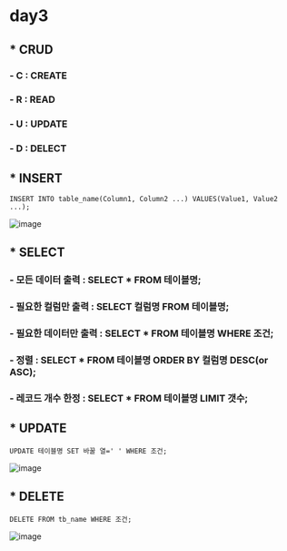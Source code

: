 # day3
## * CRUD
### - C : CREATE
### - R : READ
### - U : UPDATE
### - D : DELECT
## * INSERT 
```
INSERT INTO table_name(Column1, Column2 ...) VALUES(Value1, Value2 ...);
```
![image](https://user-images.githubusercontent.com/89372116/137970297-f34bedd6-0304-4ba5-909a-3fe90f8bb98f.png)
## * SELECT
### - 모든 데이터 출력 : SELECT * FROM 테이블명;
### - 필요한 컬럼만 출력 : SELECT 컬럼명 FROM 테이블명;
### - 필요한 데이터만 출력 : SELECT * FROM 테이블명 WHERE 조건;
### - 정렬 : SELECT * FROM 테이블명 ORDER BY 컬럼명 DESC(or ASC);
### - 레코드 개수 한정 : SELECT * FROM 테이블명 LIMIT 갯수;
## * UPDATE
```
UPDATE 테이블명 SET 바꿀 열=' ' WHERE 조건;
```
![image](https://user-images.githubusercontent.com/89372116/138311981-518f40d3-c0dd-4295-b417-534fc710d5a5.png)
## * DELETE
```
DELETE FROM tb_name WHERE 조건;
```
![image](https://user-images.githubusercontent.com/89372116/138312547-b9fe5c95-6d67-45e7-81fb-419a1d3e7ce8.png)
